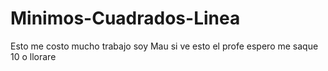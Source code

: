 # Minimos-Cuadrados-Linea
Esto me costo mucho trabajo soy Mau si ve esto el profe espero me saque 10 o llorare 

